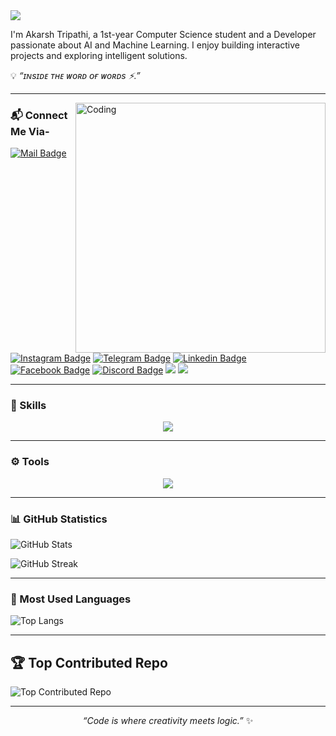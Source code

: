<img src="https://capsule-render.vercel.app/api?type=waving&color=0:3a8296,100:091519&height=150&text=Hi,%20I'm%20Akarsh%20Tripathi&fontSize=50&fontColor=61DAFB&fontAlignY=45&animation=twinkling&desc=Software%20Engineer%20|%20Problem%20Solver%20|%20Tech%20Enthusiast&descSize=27&descAlignY=85&section=header" />

I'm Akarsh Tripathi, a 1st-year Computer Science student and a Developer passionate about AI and Machine Learning. I enjoy building interactive projects and exploring intelligent solutions.


💡 *“ɪɴsɪᴅᴇ ᴛʜᴇ ᴡᴏʀᴅ ᴏғ ᴡᴏʀᴅs ⚡.”*

---

<img align="right" alt="Coding" width="400" src="https://raw.githubusercontent.com/akarshxs/akarshxs/main/gif3.gif">


### 📬 Connect Me Via-

[![Mail Badge](https://img.shields.io/badge/-xoxoakarsh@gmail.com-dc2626?style=flat&labelColor=dc2626&logo=gmail&logoColor=white)](#)
[![Instagram Badge](https://img.shields.io/badge/-@akarshxs-c026d3?style=flat&labelColor=c026d3&logo=instagram&logoColor=white)](https://www.instagram.com/akarshxs?igsh=MWY0M3hmMXd0OGxqNw==)
[![Telegram Badge](https://img.shields.io/badge/-Akarshxs-5865f2?style=flat&labelColor=5865f2&logo=telegram&logoColor=white)](https://t.me/AkarshxD)
[![Linkedin Badge](https://img.shields.io/badge/-Akarsh%20Tripathi-0284c7?style=flat&labelColor=0284c7&logo=linkedin&logoColor=white)](https://www.linkedin.com/in/akarshxs)
[![Facebook Badge](https://img.shields.io/badge/-Akarsh%20Tripathi-0a66c2?style=flat&labelColor=0a66c2&logo=facebook&logoColor=white)](https://www.facebook.com/profile.php?id=61582685022640)
[![Discord Badge](https://img.shields.io/badge/-Akarshxs-5865f2?style=flat&labelColor=5865f2&logo=discord&logoColor=white)](https://discord.com/users/1432428658601234594)
[![](https://komarev.com/ghpvc/?username=Saboo24&color=blue&label=Profile%20Views)](https://github.com/akarshxs)
[![](https://img.shields.io/github/followers/Saboo24?label=GitHub%20Followers)](https://github.com/akarshxs)

---

### 🧠 Skills
<p align="center">
  <a href="https://skillicons.dev">
    <img src="https://skillicons.dev/icons?i=arch,c,html,css,mysql,kali,php,python&theme=light" />
  </a>
</p>

---

### ⚙️ Tools
<p align="center">
  <a href="https://skillicons.dev">
    <img src="https://skillicons.dev/icons?i=vscode,git,github,replit,redhat,ai,linux&theme=light" />
  </a>
</p>

---

### 📊 GitHub Statistics

![GitHub Stats](https://github-readme-stats.vercel.app/api?username=akarshxs&theme=react&show_icons=true&hide_border=false)

![GitHub Streak](https://github-readme-streak-stats.herokuapp.com?user=akarshxs&theme=react&hide_border=false&currStreakNum=61DAFB&sideLabels=61DAFB&currStreakLabel=61DAFB)

---

### 🧩 Most Used Languages

![Top Langs](https://github-readme-stats.vercel.app/api/top-langs/?username=akarshxs&layout=compact&langs_count=8&theme=react&hide_border=false&custom_title=Most%20Used%20Languages&include_orgs=true)


---


## 🏆 Top Contributed Repo

![Top Contributed Repo](https://github-contributor-stats.vercel.app/api?username=akarshxs&limit=5&theme=react&combine_all_yearly_contributions=true)

---

<p align="center">
  <i>“Code is where creativity meets logic.”</i> ✨
</p>

